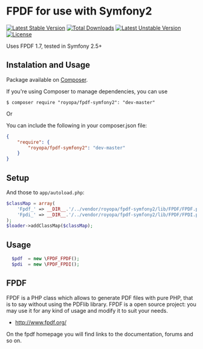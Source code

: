 FPDF for use with Symfony2
==========================

[![Latest Stable Version](https://poser.pugx.org/royopa/fpdf-symfony2/v/stable.svg)](https://packagist.org/packages/royopa/fpdf-symfony2) [![Total Downloads](https://poser.pugx.org/royopa/fpdf-symfony2/downloads.svg)](https://packagist.org/packages/royopa/fpdf-symfony2) [![Latest Unstable Version](https://poser.pugx.org/royopa/fpdf-symfony2/v/unstable.svg)](https://packagist.org/packages/royopa/fpdf-symfony2) [![License](https://poser.pugx.org/royopa/fpdf-symfony2/license.svg)](https://packagist.org/packages/royopa/fpdf-symfony2)

Uses FPDF 1.7, tested in Symfony 2.5+

## Instalation and Usage 

Package available on [Composer](https://packagist.org/packages/royopa/fpdf-symfony2).

If you're using Composer to manage dependencies, you can use

    $ composer require "royopa/fpdf-symfony2": "dev-master"

Or

You can include the following in your composer.json file:

```json
{
    "require": {
        "royopa/fpdf-symfony2": "dev-master"
    }
}
```

Setup
-----

And those to `app/autoload.php`:

```php
$classMap = array(
    'Fpdf_' => __DIR__.'/../vendor/royopa/fpdf-symfony2/lib/FPDF/FPDF.php',
    'Fpdi_' => __DIR__.'/../vendor/royopa/fpdf-symfony2/lib/FPDF/FPDI.php'
);
$loader->addClassMap($classMap);    
```

Usage
-----

```php
  $pdf  = new \FPDF_FPDF();
  $pdi  = new \FPDF_FPDI();	
```

FPDF
-----
FPDF is a PHP class which allows to generate PDF files with pure PHP, that is to say without using the PDFlib library. FPDF is a open source project: you may use it for any kind of usage and modify it to suit your needs.

- http://www.fpdf.org/

On the fpdf homepage you will find links to the documentation, forums and so on.
